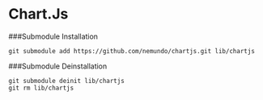# Chart.Js


###Submodule Installation
```
git submodule add https://github.com/nemundo/chartjs.git lib/chartjs
```

###Submodule Deinstallation
```
git submodule deinit lib/chartjs
git rm lib/chartjs
```